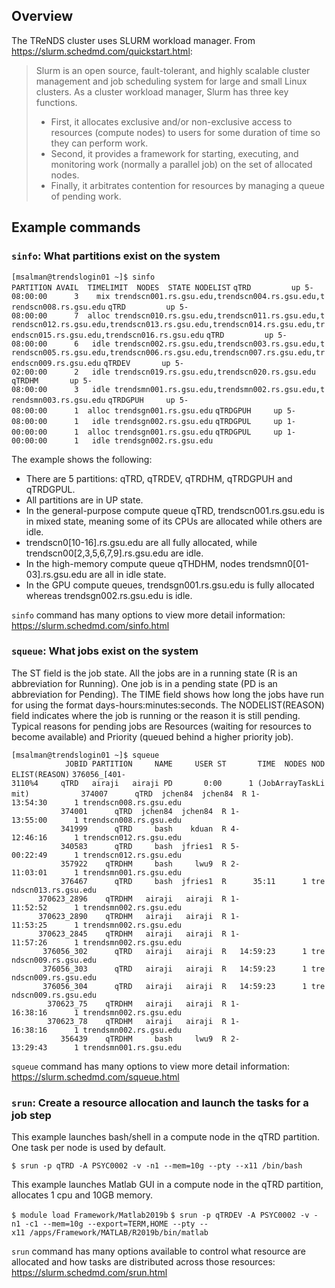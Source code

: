 ## Overview

The TReNDS cluster uses SLURM workload manager. From
<https://slurm.schedmd.com/quickstart.html>:

> Slurm is an open source, fault-tolerant, and highly scalable cluster
> management and job scheduling system for large and small Linux
> clusters. As a cluster workload manager, Slurm has three key
> functions.
>
> -   First, it allocates exclusive and/or non-exclusive access to
>     resources (compute nodes) to users for some duration of time so
>     they can perform work.
> -   Second, it provides a framework for starting, executing, and
>     monitoring work (normally a parallel job) on the set of allocated
>     nodes.
> -   Finally, it arbitrates contention for resources by managing a
>     queue of pending work.

## Example commands

### `sinfo`: What partitions exist on the system

`[msalman@trendslogin01 ~]$ sinfo`
`PARTITION AVAIL  TIMELIMIT  NODES  STATE NODELIST`
`qTRD         up 5-08:00:00      3    mix trendscn001.rs.gsu.edu,trendscn004.rs.gsu.edu,trendscn008.rs.gsu.edu`
`qTRD         up 5-08:00:00      7  alloc trendscn010.rs.gsu.edu,trendscn011.rs.gsu.edu,trendscn012.rs.gsu.edu,trendscn013.rs.gsu.edu,trendscn014.rs.gsu.edu,trendscn015.rs.gsu.edu,trendscn016.rs.gsu.edu`
`qTRD         up 5-08:00:00      6   idle trendscn002.rs.gsu.edu,trendscn003.rs.gsu.edu,trendscn005.rs.gsu.edu,trendscn006.rs.gsu.edu,trendscn007.rs.gsu.edu,trendscn009.rs.gsu.edu`
`qTRDEV       up 5-02:00:00      2   idle trendscn019.rs.gsu.edu,trendscn020.rs.gsu.edu`
`qTRDHM       up 5-08:00:00      3   idle trendsmn001.rs.gsu.edu,trendsmn002.rs.gsu.edu,trendsmn003.rs.gsu.edu`
`qTRDGPUH     up 5-08:00:00      1  alloc trendsgn001.rs.gsu.edu`
`qTRDGPUH     up 5-08:00:00      1   idle trendsgn002.rs.gsu.edu`
`qTRDGPUL     up 1-00:00:00      1  alloc trendsgn001.rs.gsu.edu`
`qTRDGPUL     up 1-00:00:00      1   idle trendsgn002.rs.gsu.edu`

The example shows the following:

-   There are 5 partitions: qTRD, qTRDEV, qTRDHM, qTRDGPUH and qTRDGPUL.
-   All partitions are in UP state.
-   In the general-purpose compute queue qTRD, trendscn001.rs.gsu.edu is
    in mixed state, meaning some of its CPUs are allocated while others
    are idle.
-   trendscn0\[10-16\].rs.gsu.edu are all fully allocated, while
    trendscn00\[2,3,5,6,7,9\].rs.gsu.edu are idle.
-   In the high-memory compute queue qTHDHM, nodes
    trendsmn0\[01-03\].rs.gsu.edu are all in idle state.
-   In the GPU compute queues, trendsgn001.rs.gsu.edu is fully allocated
    whereas trendsgn002.rs.gsu.edu is idle.

`sinfo` command has many options to view more detail information:
<https://slurm.schedmd.com/sinfo.html>

### `squeue`: What jobs exist on the system

The ST field is the job state. All the jobs are in a running state (R is
an abbreviation for Running). One job is in a pending state (PD is an
abbreviation for Pending). The TIME field shows how long the jobs have
run for using the format days-hours:minutes:seconds. The
NODELIST(REASON) field indicates where the job is running or the reason
it is still pending. Typical reasons for pending jobs are Resources
(waiting for resources to become available) and Priority (queued behind
a higher priority job).

`[msalman@trendslogin01 ~]$ squeue`
`            JOBID PARTITION     NAME     USER ST       TIME  NODES NODELIST(REASON)`
`376056_[401-3110%4     qTRD   airaji   airaji PD       0:00      1 (JobArrayTaskLimit)`
`           374007      qTRD  jchen84  jchen84  R 1-13:54:30      1 trendscn008.rs.gsu.edu`
`           374001      qTRD  jchen84  jchen84  R 1-13:55:00      1 trendscn008.rs.gsu.edu`
`           341999      qTRD     bash    kduan  R 4-12:46:16      1 trendscn012.rs.gsu.edu`
`           340583      qTRD     bash  jfries1  R 5-00:22:49      1 trendscn012.rs.gsu.edu`
`           357922    qTRDHM     bash     lwu9  R 2-11:03:01      1 trendsmn001.rs.gsu.edu`
`           376467      qTRD     bash  jfries1  R      35:11      1 trendscn013.rs.gsu.edu`
`      370623_2896    qTRDHM   airaji   airaji  R 1-11:52:52      1 trendsmn002.rs.gsu.edu`
`      370623_2890    qTRDHM   airaji   airaji  R 1-11:53:25      1 trendsmn002.rs.gsu.edu`
`      370623_2845    qTRDHM   airaji   airaji  R 1-11:57:26      1 trendsmn002.rs.gsu.edu`
`       376056_302      qTRD   airaji   airaji  R   14:59:23      1 trendscn009.rs.gsu.edu`
`       376056_303      qTRD   airaji   airaji  R   14:59:23      1 trendscn009.rs.gsu.edu`
`       376056_304      qTRD   airaji   airaji  R   14:59:23      1 trendscn009.rs.gsu.edu`
`        370623_75    qTRDHM   airaji   airaji  R 1-16:38:16      1 trendsmn002.rs.gsu.edu`
`        370623_78    qTRDHM   airaji   airaji  R 1-16:38:16      1 trendsmn002.rs.gsu.edu`
`           356439    qTRDHM     bash     lwu9  R 2-13:29:43      1 trendsmn001.rs.gsu.edu`

`squeue` command has many options to view more detail information:
<https://slurm.schedmd.com/squeue.html>

### `srun`: Create a resource allocation and launch the tasks for a job step

This example launches bash/shell in a compute node in the qTRD
partition. One task per node is used by default.

`$ srun -p qTRD -A PSYC0002 -v -n1 --mem=10g --pty --x11 /bin/bash`

This example launches Matlab GUI in a compute node in the qTRD
partition, allocates 1 cpu and 10GB memory.

`$ module load Framework/Matlab2019b`
`$ srun -p qTRDEV -A PSYC0002 -v -n1 -c1 --mem=10g --export=TERM,HOME --pty --x11 /apps/Framework/MATLAB/R2019b/bin/matlab`

`srun` command has many options available to control what resource are
allocated and how tasks are distributed across those resources:
<https://slurm.schedmd.com/srun.html>